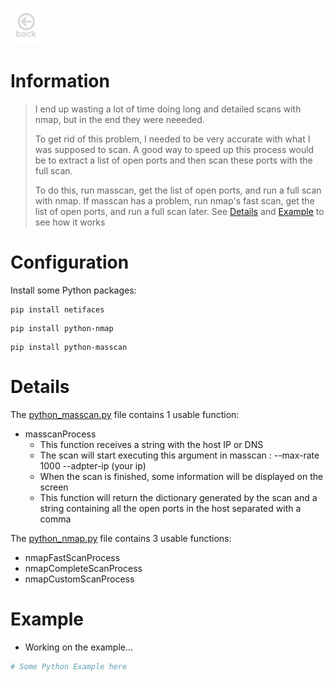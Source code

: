 <a href="https://kaio6fellipe.github.io/"><img src="./images/back-home.png" alt="Home Page" width="50" height="58" style="filter: grayscale(100%)"></a> 

# Information
> I end up wasting a lot of time doing long and detailed scans with nmap, but in the end they were neeeded.
>
> To get rid of this problem, I needed to be very accurate with what I was supposed to scan. A good way to speed up this process would be to extract a list of open ports and then scan these ports with the full scan.
>
> To do this, run masscan, get the list of open ports, and run a full scan with nmap. If masscan has a problem, run nmap's fast scan, get the list of open ports, and run a full scan later. See [Details](#details) and [Example](#example) to see how it works

# Configuration
Install some Python packages:
```shell
pip install netifaces
```
```shell
pip install python-nmap
```
```shell
pip install python-masscan
```
# Details

The [python_masscan.py](./python_masscan.py) file contains 1 usable function:
- masscanProcess
  - This function receives a string with the host IP or DNS
  - The scan will start executing this argument in masscan : --max-rate 1000 --adpter-ip (your ip)
  - When the scan is finished, some information will be displayed on the screen
  - This function will return the dictionary generated by the scan and a string containing all the open ports in the host separated with a comma

The [python_nmap.py](./python_nmap.py) file contains 3 usable functions:
- nmapFastScanProcess
- nmapCompleteScanProcess
- nmapCustomScanProcess

# Example

- Working on the example...

```python
# Some Python Example here
```

